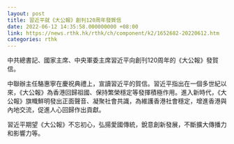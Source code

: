 ```yaml
---
layout: post
title: 習近平就《大公報》創刊120周年發賀信
date: 2022-06-12 14:35:58.000000000 +08:00
link: https://news.rthk.hk/rthk/ch/component/k2/1652682-20220612.htm
categories: rthk
---
```


中共總書記、國家主席、中央軍委主席習近平向創刊120周年的《大公報》發賀信。

中聯辦主任駱惠寧在慶祝典禮上，宣讀習近平的賀信。習近平指出在一個多世紀以來，《大公報》為香港回歸祖國、保持繁榮穩定等發揮積極作用。進入新時代，《大公報》旗幟鮮明發出正面聲音、凝聚社會共識，為維護香港社會穩定，增進香港與內地交流，促進人心回歸作出貢獻。

習近平期望《大公報》不忘初心，弘揚愛國傳統，銳意創新發展，不斷擴大傳播力和影響力等。
